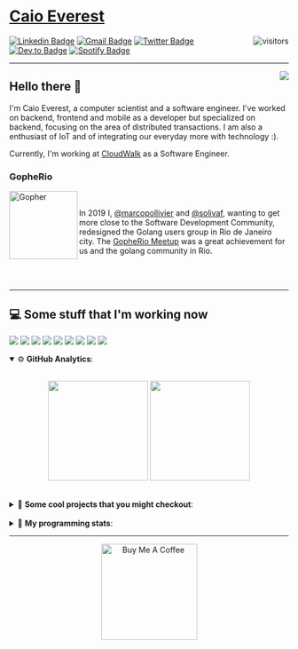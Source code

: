 # [Caio Everest](https://caioeverest.dev)

<img align="right" src="https://visitor-badge.glitch.me/badge?page_id=caioeverest.caioeverest" alt="visitors">

[![Linkedin Badge](https://img.shields.io/badge/-LinkedIn-blue?style=flat-square&logo=Linkedin&logoColor=white&link=https://www.linkedin.com/in/caioeverest/)](https://www.linkedin.com/in/caioeverest/)
[![Gmail Badge](https://img.shields.io/badge/-Gmail-c14438?style=flat-square&logo=Gmail&logoColor=white&link=mailto:mollivier.dev@gmail.com)](mailto:caioeverest.b@gmail.com/)
[![Twitter Badge](https://img.shields.io/badge/-Twitter-1DA1F2?style=flat-square&logo=Twitter&logoColor=white&link=https://twitter.com/caioeverest)](https://twitter.com/caioeverest)
[![Dev.to Badge](https://img.shields.io/badge/-Dev.to-363D44?style=flat-square&logo=Dev.to&logoColor=white&link=https://dev.to/caioeverest)](https://dev.to/caioeverest)
[![Spotify Badge](https://img.shields.io/badge/-Spotify-1ED760?style=flat-square&amp;labelColor=fff&amp;logo=Spotify&link=https://open.spotify.com/user/caio.everest)](https://open.spotify.com/user/caio.everest)

---
<img align="right" src="https://media3.giphy.com/media/Nx0rz3jtxtEre/200.gif"/>

## Hello there 🖖

<p>
    I'm Caio Everest, a computer scientist and a software engineer. I've worked on backend, frontend and mobile as a developer
    but specialized on backend, focusing on the area of distributed transactions. I am also a enthusiast of IoT and of integrating
    our everyday more with technology :).
</p>
<p>
    Currently, I'm working at <a href="https://cloudwalk.io">CloudWalk</a> as a Software Engineer.
</p>

### GopheRio

<img align="left" src="https://i.imgur.com/zmxMolD.png" alt="Gopher" width="123em">

<br>
<p>
    In 2019 I, <a href="https://github.com/marcopollivier">@marcopollivier</a> and <a href="https://github.com/solivaf">
    @solivaf</a>, wanting to get more close to the Software Development
    Community, redesigned the Golang users group in Rio de Janeiro city. The <a href="https://www.meetup.com/GopheRio">
    GopheRio Meetup</a> was a great achievement for us and the golang community in Rio.
</p>
<br><br>

---

## 💻 Some stuff that I'm working now

<a href=""><img src="https://img.shields.io/badge/-Go-00ADD8?style=flat-square&logo=go&logoColor=white"></a>
<a href=""><img src="https://img.shields.io/badge/-Rust-4f4f4f?style=flat-square&logo=rust&logoColor=white"></a>
<a href=""><img src="https://img.shields.io/badge/-Python-F7C400?style=flat-square&logo=python&logoColor=white"></a>
<a href=""><img src="https://img.shields.io/badge/-Ruby-980D02?style=flat-square&logo=ruby&logoColor=white"></a>
<a href=""><img src="http://img.shields.io/badge/-Java-007396?style=flat-square&logo=java&logoColor=white"></a>
<a href=""><img src="http://img.shields.io/badge/-Kotlin-7B6BDA?style=flat-square&logo=kotlin&logoColor=white"></a>
<a href=""><img src="http://img.shields.io/badge/-JavaScript-F7DF1E?style=flat-square&logo=JavaScript&logoColor=white"></a>
<a href=""><img src="http://img.shields.io/badge/-Terraform-623CE4?style=flat-square&logo=Terraform&logoColor=white"></a>
<a href=""><img src="http://img.shields.io/badge/-Ansible-171615?style=flat-square&logo=Ansible&logoColor=white"></a>

<details open>
    <summary>⚙ <b>GitHub Analytics</b>: </summary>
    <br>
    <p align="center">
        <img height="180em" src="https://github-readme-stats-eight-theta.vercel.app/api?username=caioeverest&show_icons=true&theme=tokyonight&include_all_commits=true&count_private=true"/>
        <img height="180em" src="https://github-readme-stats-eight-theta.vercel.app/api/top-langs/?username=caioeverest&layout=compact&langs_count=8&theme=tokyonight&include_all_commits=true&count_private=true"/>
    </p>
</details>

<br>

<details>
    <summary>🔨 <b>Some cool projects that you might checkout</b>: </summary>
    <div style="margin-left:3em">
        <li>🌠 <a href="https://github.com/caioeverest/supernova">Supernova</a> - Script that builds a development environment on linux machines</li>
        <li>⚙ <a href="https://github.com/caioeverest/gocfg">Gocfg</a> - A golang library that loads config structs from files with environment interpolation</li>
    </div>
</details>

<br>


<details>
 <summary>🤖 <b>My programming stats</b>: </summary>
<br>
<!--START_SECTION:waka-->
![Code Time](http://img.shields.io/badge/Code%20Time-1%2C398%20hrs%2028%20mins-blue)

**🐱 My GitHub Data** 

> 🏆 0 Contributions in the Year 2023
 > 
> 📦 79.0 kB Used in GitHub's Storage 
 > 
> 🚫 Not Opted to Hire
 > 
> 📜 39 Public Repositories 
 > 
> 🔑 5 Private Repositories  
 > 
**I'm a Night 🦉** 

```text
🌞 Morning    1 commits      ░░░░░░░░░░░░░░░░░░░░░░░░░   1.85% 
🌆 Daytime    13 commits     ██████░░░░░░░░░░░░░░░░░░░   24.07% 
🌃 Evening    25 commits     ███████████░░░░░░░░░░░░░░   46.3% 
🌙 Night      15 commits     ███████░░░░░░░░░░░░░░░░░░   27.78%

```
📅 **I'm Most Productive on Friday** 

```text
Monday       12 commits     █████░░░░░░░░░░░░░░░░░░░░   22.22% 
Tuesday      6 commits      ██░░░░░░░░░░░░░░░░░░░░░░░   11.11% 
Wednesday    3 commits      █░░░░░░░░░░░░░░░░░░░░░░░░   5.56% 
Thursday     10 commits     ████░░░░░░░░░░░░░░░░░░░░░   18.52% 
Friday       13 commits     ██████░░░░░░░░░░░░░░░░░░░   24.07% 
Saturday     7 commits      ███░░░░░░░░░░░░░░░░░░░░░░   12.96% 
Sunday       3 commits      █░░░░░░░░░░░░░░░░░░░░░░░░   5.56%

```


📊 **This Week I Spent My Time On** 

```text
💬 Programming Languages: 
Go                       6 hrs 34 mins       ███████████░░░░░░░░░░░░░░   45.07% 
Ruby                     2 hrs 48 mins       ████░░░░░░░░░░░░░░░░░░░░░   19.28% 
Other                    1 hr 59 mins        ███░░░░░░░░░░░░░░░░░░░░░░   13.71% 
YAML                     1 hr 58 mins        ███░░░░░░░░░░░░░░░░░░░░░░   13.51% 
Text                     34 mins             █░░░░░░░░░░░░░░░░░░░░░░░░   3.98%

🔥 Editors: 
Neovim                   12 hrs 24 mins      █████████████████████░░░░   85.15% 
VS Code                  2 hrs 9 mins        ███░░░░░░░░░░░░░░░░░░░░░░   14.85%

💻 Operating System: 
Mac                      14 hrs 34 mins      █████████████████████████   100.0%

```

**I Mostly Code in Go** 

```text
Go                       12 repos            ███████░░░░░░░░░░░░░░░░░░   30.77% 
HTML                     5 repos             ███░░░░░░░░░░░░░░░░░░░░░░   12.82% 
JavaScript               4 repos             ██░░░░░░░░░░░░░░░░░░░░░░░   10.26% 
Java                     3 repos             ██░░░░░░░░░░░░░░░░░░░░░░░   7.69% 
C#                       2 repos             █░░░░░░░░░░░░░░░░░░░░░░░░   5.13%

```



 Last Updated on 25/01/2023 01:43:10 UTC
<!--END_SECTION:waka-->
</details>

---

<p align="center">
    <a href="https://www.buymeacoffee.com/caioeverest" target="_blank">
        <img src="https://az743702.vo.msecnd.net/cdn/kofi3.png?v=a" alt="Buy Me A Coffee" width="173em">
    </a>
</p>
